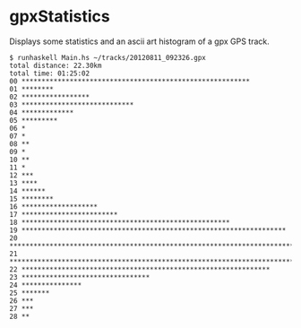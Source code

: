 gpxStatistics
=============

Displays some statistics and an ascii art histogram of a gpx GPS track.

    $ runhaskell Main.hs ~/tracks/20120811_092326.gpx
    total distance: 22.30km
    total time: 01:25:02
    00 *********************************************************
    01 ********
    02 *****************
    03 ****************************
    04 *************
    05 *********
    06 *
    07 *
    08 **
    09 *
    10 **
    11 *
    12 ***
    13 ****
    14 ******
    15 ********
    16 *******************
    17 ************************
    18 ****************************************************
    19 ******************************************************************
    20 ********************************************************************************
    21 *****************************************************************************
    22 **************************************************************
    23 ********************************
    24 ***************
    25 *******
    26 ***
    27 ***
    28 **
